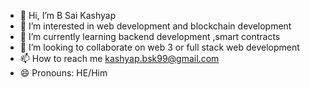 - 👋 Hi, I’m B Sai Kashyap
- 👀 I’m interested in web development and blockchain development
- 🌱 I’m currently learning backend development ,smart contracts
- 💞️ I’m looking to collaborate on web 3 or full stack web development
- 📫 How to reach me kashyap.bsk99@gmail.com 
- 😄 Pronouns: HE/Him
  

<!---
Kashyap1854/Kashyap1854 is a ✨ special ✨ repository because its `README.md` (this file) appears on your GitHub profile.
You can click the Preview link to take a look at your changes.
--->
